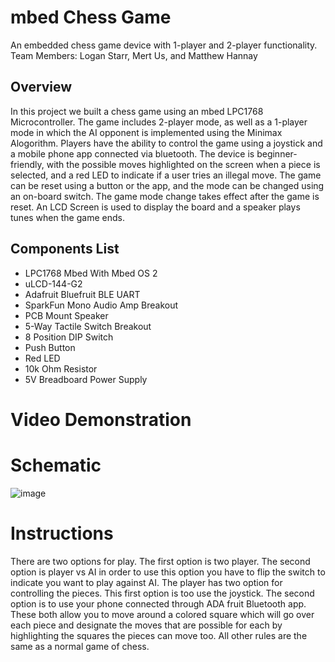 # mbed Chess Game
An embedded chess game device with 1-player and 2-player functionality.
Team Members: Logan Starr, Mert Us, and Matthew Hannay

## Overview 
In this project we built a chess game using an mbed LPC1768 Microcontroller. The game includes 2-player mode, as well as a 1-player mode in which the AI opponent is implemented using the Minimax Alogorithm. Players have the ability to control the game using a joystick and a mobile phone app connected via bluetooth. The device is beginner-friendly, with the possible moves highlighted on the screen when a piece is selected, and a red LED to indicate if a user tries an illegal move. The game can be reset using a button or the app, and the mode can be changed using an on-board switch. The game mode change takes effect after the game is reset. An LCD Screen is used to display the board and a speaker plays tunes when the game ends.

## Components List
* LPC1768 Mbed With Mbed OS 2
* uLCD-144-G2
* Adafruit Bluefruit BLE UART
* SparkFun Mono Audio Amp Breakout
* PCB Mount Speaker
* 5-Way Tactile Switch Breakout
* 8 Position DIP Switch
* Push Button
* Red LED
* 10k Ohm Resistor
* 5V Breadboard Power Supply

# Video Demonstration

# Schematic
![image](https://github.gatech.edu/storage/user/65657/files/9f0fb8db-7ca2-422b-abbc-5c56ffe5838a)

# Instructions

There are two options for play. The first option is two player. The second option is player vs AI in order to use this option you have to flip the switch to indicate you want to play against AI. 
The player has two option for controlling the pieces. This first option is too use the joystick. The second option is to use your phone connected through ADA fruit Bluetooth app.  These both allow you to move around a colored square which will go over each piece and designate the moves that are possible for each by highlighting the squares the pieces can move too.
All other rules are the same as a normal game of chess.
